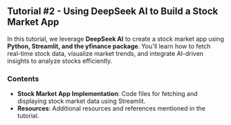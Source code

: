## Tutorial #2 - Using DeepSeek AI to Build a Stock Market App  

In this tutorial, we leverage **DeepSeek AI** to create a stock market app using **Python, Streamlit, and the yfinance package**. You'll learn how to fetch real-time stock data, visualize market trends, and integrate AI-driven insights to analyze stocks efficiently.  

### Contents  

- **Stock Market App Implementation**: Code files for fetching and displaying stock market data using Streamlit.  
- **Resources**: Additional resources and references mentioned in the tutorial.  

